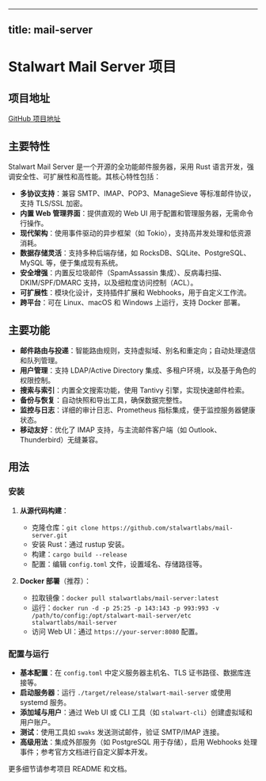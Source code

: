 
---
title: mail-server
---

# Stalwart Mail Server 项目

## 项目地址
[GitHub 项目地址](https://github.com/stalwartlabs/mail-server)

## 主要特性
Stalwart Mail Server 是一个开源的全功能邮件服务器，采用 Rust 语言开发，强调安全性、可扩展性和高性能。其核心特性包括：
- **多协议支持**：兼容 SMTP、IMAP、POP3、ManageSieve 等标准邮件协议，支持 TLS/SSL 加密。
- **内置 Web 管理界面**：提供直观的 Web UI 用于配置和管理服务器，无需命令行操作。
- **现代架构**：使用事件驱动的异步框架（如 Tokio），支持高并发处理和低资源消耗。
- **数据存储灵活**：支持多种后端存储，如 RocksDB、SQLite、PostgreSQL、MySQL 等，便于集成现有系统。
- **安全增强**：内置反垃圾邮件（SpamAssassin 集成）、反病毒扫描、DKIM/SPF/DMARC 支持，以及细粒度访问控制（ACL）。
- **可扩展性**：模块化设计，支持插件扩展和 Webhooks，用于自定义工作流。
- **跨平台**：可在 Linux、macOS 和 Windows 上运行，支持 Docker 部署。

## 主要功能
- **邮件路由与投递**：智能路由规则，支持虚拟域、别名和重定向；自动处理退信和队列管理。
- **用户管理**：支持 LDAP/Active Directory 集成、多租户环境，以及基于角色的权限控制。
- **搜索与索引**：内置全文搜索功能，使用 Tantivy 引擎，实现快速邮件检索。
- **备份与恢复**：自动快照和导出工具，确保数据完整性。
- **监控与日志**：详细的审计日志、Prometheus 指标集成，便于监控服务器健康状态。
- **移动友好**：优化了 IMAP 支持，与主流邮件客户端（如 Outlook、Thunderbird）无缝兼容。

## 用法
### 安装
1. **从源代码构建**：
   - 克隆仓库：`git clone https://github.com/stalwartlabs/mail-server.git`
   - 安装 Rust：通过 rustup 安装。
   - 构建：`cargo build --release`
   - 配置：编辑 `config.toml` 文件，设置域名、存储路径等。

2. **Docker 部署**（推荐）：
   - 拉取镜像：`docker pull stalwartlabs/mail-server:latest`
   - 运行：`docker run -d -p 25:25 -p 143:143 -p 993:993 -v /path/to/config:/opt/stalwart-mail-server/etc stalwartlabs/mail-server`
   - 访问 Web UI：通过 `https://your-server:8080` 配置。

### 配置与运行
- **基本配置**：在 `config.toml` 中定义服务器主机名、TLS 证书路径、数据库连接等。
- **启动服务器**：运行 `./target/release/stalwart-mail-server` 或使用 systemd 服务。
- **添加域与用户**：通过 Web UI 或 CLI 工具（如 `stalwart-cli`）创建虚拟域和用户账户。
- **测试**：使用工具如 `swaks` 发送测试邮件，验证 SMTP/IMAP 连接。
- **高级用法**：集成外部服务（如 PostgreSQL 用于存储），启用 Webhooks 处理事件；参考官方文档进行自定义脚本开发。

更多细节请参考项目 README 和文档。
